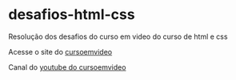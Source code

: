# desafios-html-css
 Resolução dos desafios do curso em video do curso de html e css

 <p>Acesse o site do <a href="https://www.cursoemvideo.com/">cursoemvideo</a></p>

 <p>Canal do <a href="https://www.youtube.com/c/CursoemV%C3%ADdeo/featured">youtube do cursoemvideo</a></p>
